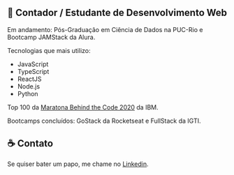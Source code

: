 
## :rocket: Contador / Estudante de Desenvolvimento Web

Em andamento: Pós-Graduação em Ciência de Dados na PUC-Rio e Bootcamp JAMStack da Alura.

Tecnologias que mais utilizo:

- JavaScript
- TypeScript 
- ReactJS 
- Node.js
- Python

Top 100 da [Maratona Behind the Code 2020](https://maratona.dev/pt) da IBM.

Bootcamps concluídos: GoStack da Rocketseat e FullStack da IGTI.

## :coffee: Contato

Se quiser bater um papo, me chame no <a href="https://www.linkedin.com/in/christian-testtzlaffe-alpoim/" target="_blank">Linkedin</a>.


